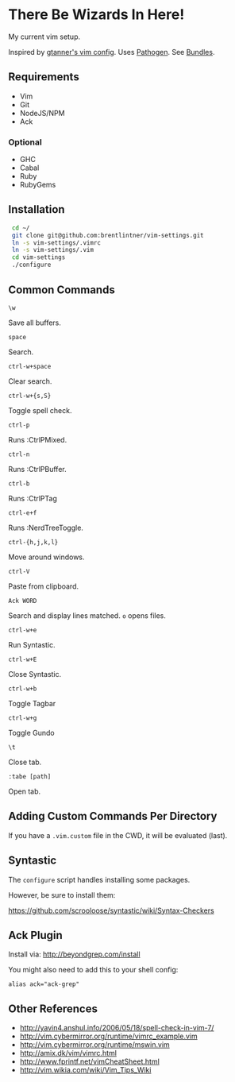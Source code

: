 # There Be Wizards In Here!

My current vim setup.

Inspired by [gtanner's vim config](https://github.com/gtanner/tinyhippos.vimrc).
Uses [Pathogen](https://github.com/tpope/vim-pathogen).
See [Bundles](https://github.com/brentlintner/vim-settings/tree/master/.vim/bundle).

## Requirements

* Vim
* Git
* NodeJS/NPM
* Ack

### Optional

* GHC
* Cabal
* Ruby
* RubyGems

## Installation

```bash
 cd ~/
 git clone git@github.com:brentlintner/vim-settings.git
 ln -s vim-settings/.vimrc
 ln -s vim-settings/.vim
 cd vim-settings
 ./configure
```

## Common Commands

`\w`

Save all buffers.

`space`

Search.

`ctrl-w+space`

Clear search.

`ctrl-w+{s,S}`

Toggle spell check.

`ctrl-p`

Runs :CtrlPMixed.

`ctrl-n`

Runs :CtrlPBuffer.

`ctrl-b`

Runs :CtrlPTag

`ctrl-e+f`

Runs :NerdTreeToggle.

`ctrl-{h,j,k,l}`

Move around windows.

`ctrl-V`

Paste from clipboard.

`Ack WORD`

Search and display lines matched. `o` opens files.

`ctrl-w+e`

Run Syntastic.

`ctrl-w+E`

Close Syntastic.

`ctrl-w+b`

Toggle Tagbar

`ctrl-w+g`

Toggle Gundo

`\t`

Close tab.

`:tabe [path]`

Open tab.

## Adding Custom Commands Per Directory

If you have a `.vim.custom` file in the CWD, it will be evaluated (last).

## Syntastic

The `configure` script handles installing some packages.

However, be sure to install them:

https://github.com/scrooloose/syntastic/wiki/Syntax-Checkers

## Ack Plugin

Install via: http://beyondgrep.com/install

You might also need to add this to your shell config:

    alias ack="ack-grep"

## Other References

* http://yavin4.anshul.info/2006/05/18/spell-check-in-vim-7/
* http://vim.cybermirror.org/runtime/vimrc_example.vim
* http://vim.cybermirror.org/runtime/mswin.vim
* http://amix.dk/vim/vimrc.html
* http://www.fprintf.net/vimCheatSheet.html
* http://vim.wikia.com/wiki/Vim_Tips_Wiki
